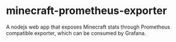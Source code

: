 # minecraft-prometheus-exporter
A nodejs web app that exposes Minecraft stats through Prometheus compatible exporter, which can be consumed by Grafana.

